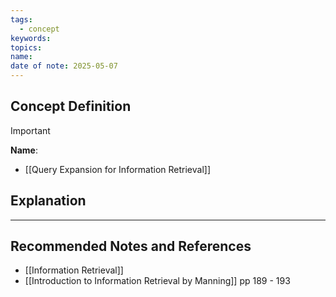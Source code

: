 ```yaml
---
tags: 
  - concept
keywords: 
topics: 
name: 
date of note: 2025-05-07
---
```


## Concept Definition

>[!important]
>**Name**: 


- [[Query Expansion for Information Retrieval]]

## Explanation





-----------
##  Recommended Notes and References


- [[Information Retrieval]]
- [[Introduction to Information Retrieval by Manning]] pp 189 - 193